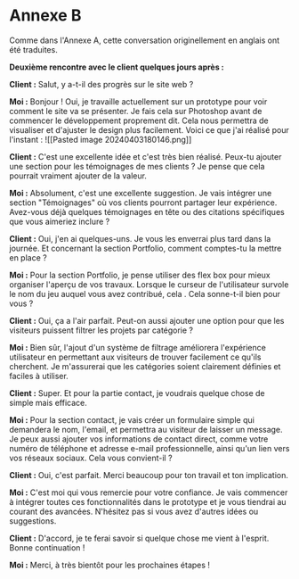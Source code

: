 # Annexe B

Comme dans l'Annexe A, cette conversation originellement en anglais ont été traduites.

**Deuxième rencontre avec le client quelques jours après :**

**Client :** Salut, y a-t-il des progrès sur le site web ?

**Moi :** Bonjour ! Oui, je travaille actuellement sur un prototype pour voir comment le site va se présenter. Je fais cela sur Photoshop avant de commencer le développement proprement dit. Cela nous permettra de visualiser et d'ajuster le design plus facilement. Voici ce que j'ai réalisé pour l'instant :
![[Pasted image 20240403180146.png]]

**Client :** C'est une excellente idée et c'est très bien réalisé. Peux-tu ajouter une section pour les témoignages de mes clients ? Je pense que cela pourrait vraiment ajouter de la valeur.

**Moi :** Absolument, c'est une excellente suggestion. Je vais intégrer une section "Témoignages" où vos clients pourront partager leur expérience. Avez-vous déjà quelques témoignages en tête ou des citations spécifiques que vous aimeriez inclure ?

**Client :** Oui, j'en ai quelques-uns. Je vous les enverrai plus tard dans la journée. Et concernant la section Portfolio, comment comptes-tu la mettre en place ?

**Moi :** Pour la section Portfolio, je pense utiliser des flex box pour mieux organiser l'aperçu de vos travaux. Lorsque le curseur de l'utilisateur survole le nom du jeu auquel vous avez contribué, cela . Cela sonne-t-il bien pour vous ?

**Client :** Oui, ça a l'air parfait. Peut-on aussi ajouter une option pour que les visiteurs puissent filtrer les projets par catégorie ?

**Moi :** Bien sûr, l'ajout d'un système de filtrage améliorera l'expérience utilisateur en permettant aux visiteurs de trouver facilement ce qu'ils cherchent. Je m'assurerai que les catégories soient clairement définies et faciles à utiliser.

**Client :** Super. Et pour la partie contact, je voudrais quelque chose de simple mais efficace.

**Moi :** Pour la section contact, je vais créer un formulaire simple qui demandera le nom, l'email, et permettra au visiteur de laisser un message. Je peux aussi ajouter vos informations de contact direct, comme votre numéro de téléphone et adresse e-mail professionnelle, ainsi qu'un lien vers vos réseaux sociaux. Cela vous convient-il ?

**Client :** Oui, c'est parfait. Merci beaucoup pour ton travail et ton implication.

**Moi :** C'est moi qui vous remercie pour votre confiance. Je vais commencer à intégrer toutes ces fonctionnalités dans le prototype et je vous tiendrai au courant des avancées. N'hésitez pas si vous avez d'autres idées ou suggestions.

**Client :** D'accord, je te ferai savoir si quelque chose me vient à l'esprit. Bonne continuation !

**Moi :** Merci, à très bientôt pour les prochaines étapes !
